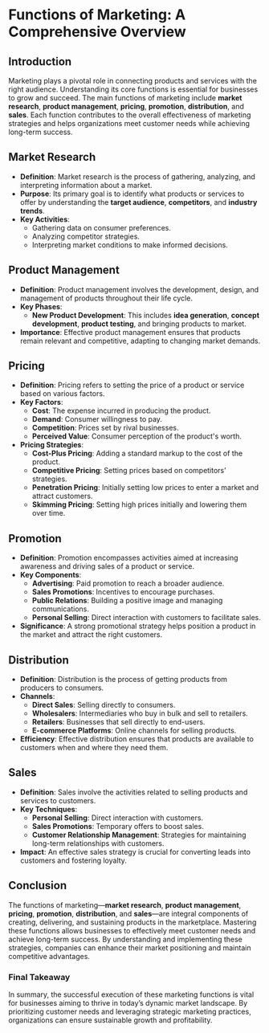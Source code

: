 # Functions of Marketing: A Comprehensive Overview

## Introduction
Marketing plays a pivotal role in connecting products and services with the right audience. Understanding its core functions is essential for businesses to grow and succeed. The main functions of marketing include **market research**, **product management**, **pricing**, **promotion**, **distribution**, and **sales**. Each function contributes to the overall effectiveness of marketing strategies and helps organizations meet customer needs while achieving long-term success.

## Market Research
- **Definition**: Market research is the process of gathering, analyzing, and interpreting information about a market.
- **Purpose**: Its primary goal is to identify what products or services to offer by understanding the **target audience**, **competitors**, and **industry trends**.
- **Key Activities**:
  - Gathering data on consumer preferences.
  - Analyzing competitor strategies.
  - Interpreting market conditions to make informed decisions.

## Product Management
- **Definition**: Product management involves the development, design, and management of products throughout their life cycle.
- **Key Phases**:
  - **New Product Development**: This includes **idea generation**, **concept development**, **product testing**, and bringing products to market.
- **Importance**: Effective product management ensures that products remain relevant and competitive, adapting to changing market demands.

## Pricing
- **Definition**: Pricing refers to setting the price of a product or service based on various factors.
- **Key Factors**:
  - **Cost**: The expense incurred in producing the product.
  - **Demand**: Consumer willingness to pay.
  - **Competition**: Prices set by rival businesses.
  - **Perceived Value**: Consumer perception of the product's worth.
- **Pricing Strategies**:
  - **Cost-Plus Pricing**: Adding a standard markup to the cost of the product.
  - **Competitive Pricing**: Setting prices based on competitors’ strategies.
  - **Penetration Pricing**: Initially setting low prices to enter a market and attract customers.
  - **Skimming Pricing**: Setting high prices initially and lowering them over time.

## Promotion
- **Definition**: Promotion encompasses activities aimed at increasing awareness and driving sales of a product or service.
- **Key Components**:
  - **Advertising**: Paid promotion to reach a broader audience.
  - **Sales Promotions**: Incentives to encourage purchases.
  - **Public Relations**: Building a positive image and managing communications.
  - **Personal Selling**: Direct interaction with customers to facilitate sales.
- **Significance**: A strong promotional strategy helps position a product in the market and attract the right customers.

## Distribution
- **Definition**: Distribution is the process of getting products from producers to consumers.
- **Channels**:
  - **Direct Sales**: Selling directly to consumers.
  - **Wholesalers**: Intermediaries who buy in bulk and sell to retailers.
  - **Retailers**: Businesses that sell directly to end-users.
  - **E-commerce Platforms**: Online channels for selling products.
- **Efficiency**: Effective distribution ensures that products are available to customers when and where they need them.

## Sales
- **Definition**: Sales involve the activities related to selling products and services to customers.
- **Key Techniques**:
  - **Personal Selling**: Direct interaction with customers.
  - **Sales Promotions**: Temporary offers to boost sales.
  - **Customer Relationship Management**: Strategies for maintaining long-term relationships with customers.
- **Impact**: An effective sales strategy is crucial for converting leads into customers and fostering loyalty.

## Conclusion
The functions of marketing—**market research**, **product management**, **pricing**, **promotion**, **distribution**, and **sales**—are integral components of creating, delivering, and sustaining products in the marketplace. Mastering these functions allows businesses to effectively meet customer needs and achieve long-term success. By understanding and implementing these strategies, companies can enhance their market positioning and maintain competitive advantages.

### Final Takeaway
In summary, the successful execution of these marketing functions is vital for businesses aiming to thrive in today’s dynamic market landscape. By prioritizing customer needs and leveraging strategic marketing practices, organizations can ensure sustainable growth and profitability.